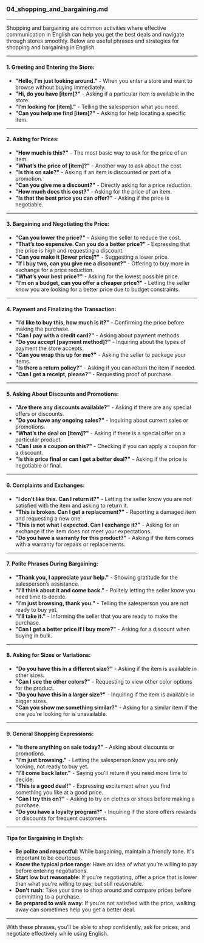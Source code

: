### **04_shopping_and_bargaining.md**

---

Shopping and bargaining are common activities where effective communication in English can help you get the best deals and navigate through stores smoothly. Below are useful phrases and strategies for shopping and bargaining in English.

---

#### **1. Greeting and Entering the Store:**

- **"Hello, I’m just looking around."** - When you enter a store and want to browse without buying immediately.
- **"Hi, do you have [item]?"** - Asking if a particular item is available in the store.
- **"I’m looking for [item]."** - Telling the salesperson what you need.
- **"Can you help me find [item]?"** - Asking for help locating a specific item.

---

#### **2. Asking for Prices:**

- **"How much is this?"** - The most basic way to ask for the price of an item.
- **"What’s the price of [item]?"** - Another way to ask about the cost.
- **"Is this on sale?"** - Asking if an item is discounted or part of a promotion.
- **"Can you give me a discount?"** - Directly asking for a price reduction.
- **"How much does this cost?"** - Asking for the price of an item.
- **"Is that the best price you can offer?"** - Asking if the price is negotiable.

---

#### **3. Bargaining and Negotiating the Price:**

- **"Can you lower the price?"** - Asking the seller to reduce the cost.
- **"That’s too expensive. Can you do a better price?"** - Expressing that the price is high and requesting a discount.
- **"Can you make it [lower price]?"** - Suggesting a lower price.
- **"If I buy two, can you give me a discount?"** - Offering to buy more in exchange for a price reduction.
- **"What’s your best price?"** - Asking for the lowest possible price.
- **"I’m on a budget, can you offer a cheaper price?"** - Letting the seller know you are looking for a better price due to budget constraints.

---

#### **4. Payment and Finalizing the Transaction:**

- **"I’d like to buy this, how much is it?"** - Confirming the price before making the purchase.
- **"Can I pay with a credit card?"** - Asking about payment methods.
- **"Do you accept [payment method]?"** - Inquiring about the types of payment the store accepts.
- **"Can you wrap this up for me?"** - Asking the seller to package your items.
- **"Is there a return policy?"** - Asking if you can return the item if needed.
- **"Can I get a receipt, please?"** - Requesting proof of purchase.

---

#### **5. Asking About Discounts and Promotions:**

- **"Are there any discounts available?"** - Asking if there are any special offers or discounts.
- **"Do you have any ongoing sales?"** - Inquiring about current sales or promotions.
- **"What’s the deal on [item]?"** - Asking if there is a special offer on a particular product.
- **"Can I use a coupon on this?"** - Checking if you can apply a coupon for a discount.
- **"Is this price final or can I get a better deal?"** - Asking if the price is negotiable or final.

---

#### **6. Complaints and Exchanges:**

- **"I don’t like this. Can I return it?"** - Letting the seller know you are not satisfied with the item and asking to return it.
- **"This is broken. Can I get a replacement?"** - Reporting a damaged item and requesting a new one.
- **"This is not what I expected. Can I exchange it?"** - Asking for an exchange if the item does not meet your expectations.
- **"Do you have a warranty for this product?"** - Asking if the item comes with a warranty for repairs or replacements.

---

#### **7. Polite Phrases During Bargaining:**

- **"Thank you, I appreciate your help."** - Showing gratitude for the salesperson’s assistance.
- **"I’ll think about it and come back."** - Politely letting the seller know you need time to decide.
- **"I’m just browsing, thank you."** - Telling the salesperson you are not ready to buy yet.
- **"I’ll take it."** - Informing the seller that you are ready to make the purchase.
- **"Can I get a better price if I buy more?"** - Asking for a discount when buying in bulk.

---

#### **8. Asking for Sizes or Variations:**

- **"Do you have this in a different size?"** - Asking if the item is available in other sizes.
- **"Can I see the other colors?"** - Requesting to view other color options for the product.
- **"Do you have this in a larger size?"** - Inquiring if the item is available in bigger sizes.
- **"Can you show me something similar?"** - Asking for a similar item if the one you’re looking for is unavailable.
  
---

#### **9. General Shopping Expressions:**

- **"Is there anything on sale today?"** - Asking about discounts or promotions.
- **"I’m just browsing."** - Letting the salesperson know you are only looking, not ready to buy yet.
- **"I’ll come back later."** - Saying you’ll return if you need more time to decide.
- **"This is a good deal!"** - Expressing excitement when you find something you like at a good price.
- **"Can I try this on?"** - Asking to try on clothes or shoes before making a purchase.
- **"Do you have a loyalty program?"** - Inquiring if the store offers rewards or discounts for frequent customers.

---

#### **Tips for Bargaining in English:**

- **Be polite and respectful**: While bargaining, maintain a friendly tone. It's important to be courteous.
- **Know the typical price range**: Have an idea of what you’re willing to pay before entering negotiations.
- **Start low but reasonable**: If you’re negotiating, offer a price that is lower than what you’re willing to pay, but still reasonable.
- **Don’t rush**: Take your time to shop around and compare prices before committing to a purchase.
- **Be prepared to walk away**: If you’re not satisfied with the price, walking away can sometimes help you get a better deal.

---

With these phrases, you’ll be able to shop confidently, ask for prices, and negotiate effectively while using English.